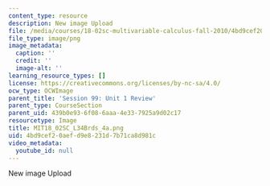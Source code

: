 ```yaml
---
content_type: resource
description: New image Upload
file: /media/courses/18-02sc-multivariable-calculus-fall-2010/4bd9cef20aefd9e8231d7b71ca8d981c_MIT18_02SC_L34Brds_4a.png
file_type: image/png
image_metadata:
  caption: ''
  credit: ''
  image-alt: ''
learning_resource_types: []
license: https://creativecommons.org/licenses/by-nc-sa/4.0/
ocw_type: OCWImage
parent_title: 'Session 99: Unit 1 Review'
parent_type: CourseSection
parent_uid: 439b0e93-6f08-6aaa-4e33-7925a9d02c17
resourcetype: Image
title: MIT18_02SC_L34Brds_4a.png
uid: 4bd9cef2-0aef-d9e8-231d-7b71ca8d981c
video_metadata:
  youtube_id: null
---
```

New image Upload